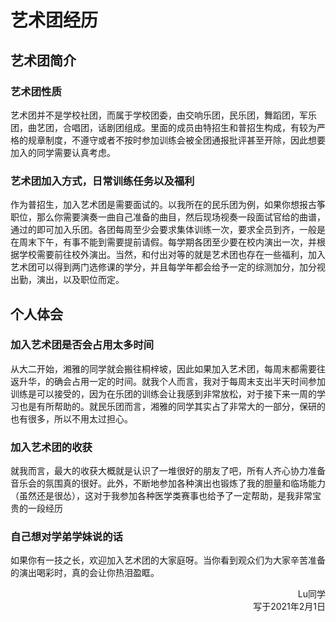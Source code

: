 # 艺术团经历

## 艺术团简介
### 艺术团性质

艺术团并不是学校社团，而属于学校团委，由交响乐团，民乐团，舞蹈团，军乐团，曲艺团，合唱团，话剧团组成。里面的成员由特招生和普招生构成，有较为严格的规章制度，不遵守或者不按时参加训练会被全团通报批评甚至开除，因此想要加入的同学需要认真考虑。

### 艺术团加入方式，日常训练任务以及福利

作为普招生，加入艺术团是需要面试的。以我所在的民乐团为例，如果你想报古筝职位，那么你需要演奏一曲自己准备的曲目，然后现场视奏一段面试官给的曲谱，通过的即可加入乐团。各团每周至少会要求集体训练一次，要求全员到齐，一般是在周末下午，有事不能到需要提前请假。每学期各团至少要在校内演出一次，并根据学校需要前往校外演出。当然，和付出对等的就是艺术团也存在一些福利，加入艺术团可以得到两门选修课的学分，并且每学年都会给予一定的综测加分，加分视出勤，演出，以及职位而定。

## 个人体会
### 加入艺术团是否会占用太多时间

从大二开始，湘雅的同学就会搬往桐梓坡，因此如果加入艺术团，每周末都需要往返升华，的确会占用一定的时间。就我个人而言，我对于每周末支出半天时间参加训练是可以接受的，因为在乐团的训练会让我感到非常放松，对于接下来一周的学习也是有所帮助的。就民乐团而言，湘雅的同学其实占了非常大的一部分，保研的也有很多，所以不用太过担心。

### 加入艺术团的收获

就我而言，最大的收获大概就是认识了一堆很好的朋友了吧，所有人齐心协力准备音乐会的氛围真的很好。此外，不断地参加各种演出也锻炼了我的胆量和临场能力（虽然还是很怂），这对于我参加各种医学类赛事也给予了一定帮助，是我非常宝贵的一段经历

### 自己想对学弟学妹说的话

如果你有一技之长，欢迎加入艺术团的大家庭呀。当你看到观众们为大家辛苦准备的演出喝彩时，真的会让你热泪盈眶。

<p align="right">Lu同学<br/>写于2021年2月1日</p>